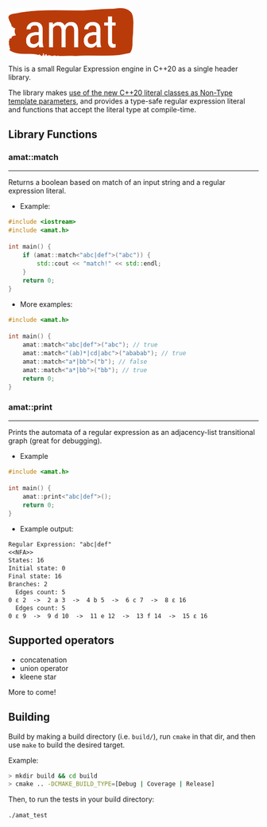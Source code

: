 <img width="50%" src="/logo/amat.png">

This is a small Regular Expression engine in C++20 as a single header library.

The library makes [use of the new C++20 literal classes as Non-Type template parameters](https://ctrpeach.io/posts/cpp20-class-as-non-type-template-param/), and provides a type-safe regular expression literal and functions that accept the literal type at compile-time.

## Library Functions

### amat::match
---

Returns a boolean based on match of an input string and a regular expression literal.

* Example:
```C++
#include <iostream>
#include <amat.h>

int main() {
    if (amat::match<"abc|def">("abc")) {
        std::cout << "match!" << std::endl;
    }
    return 0;
}
```

* More examples:

```C++
#include <amat.h>

int main() {
    amat::match<"abc|def">("abc"); // true
    amat::match<"(ab)*|cd|abc">("ababab"); // true
    amat::match<"a*|bb">("b"); // false
    amat::match<"a*|bb">("bb"); // true
    return 0;
}
```

### amat::print
---

Prints the automata of a regular expression as an adjacency-list transitional graph (great for debugging).

* Example

```C++
#include <amat.h>

int main() {
    amat::print<"abc|def">();
    return 0;
}
```

* Example output:

```
Regular Expression: "abc|def"
<<NFA>>
States: 16
Initial state: 0
Final state: 16
Branches: 2
  Edges count: 5
0 ε 2  ->  2 a 3  ->  4 b 5  ->  6 c 7  ->  8 ε 16
  Edges count: 5
0 ε 9  ->  9 d 10  ->  11 e 12  ->  13 f 14  ->  15 ε 16
```

## Supported operators

* concatenation
* union operator
* kleene star

More to come!

## Building

Build by making a build directory (i.e. `build/`), run `cmake` in that dir, and then use `make` to build the desired target.

Example:

``` bash
> mkdir build && cd build
> cmake .. -DCMAKE_BUILD_TYPE=[Debug | Coverage | Release]
```

Then, to run the tests in your build directory:

`./amat_test`